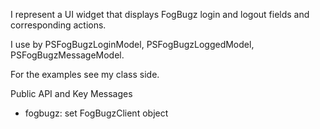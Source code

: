 I represent a UI widget that displays FogBugz login and logout fields and corresponding actions.

I use by PSFogBugzLoginModel, PSFogBugzLoggedModel, PSFogBugzMessageModel.

For the examples see my class side.

Public API and Key Messages

- fogbugz: set FogBugzClient object
